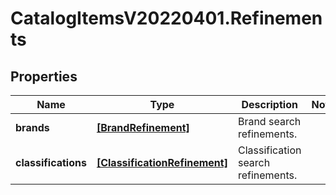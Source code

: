 # CatalogItemsV20220401.Refinements

## Properties
Name | Type | Description | Notes
------------ | ------------- | ------------- | -------------
**brands** | [**[BrandRefinement]**](BrandRefinement.md) | Brand search refinements. | 
**classifications** | [**[ClassificationRefinement]**](ClassificationRefinement.md) | Classification search refinements. | 


